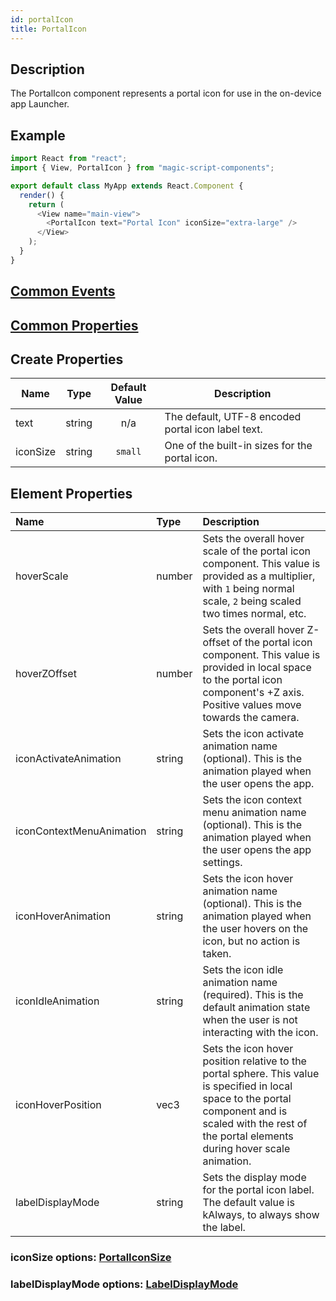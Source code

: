 ```yaml
---
id: portalIcon
title: PortalIcon
---
```


## Description

The PortalIcon component represents a portal icon for use in the on-device app Launcher.

## Example

```javascript
import React from "react";
import { View, PortalIcon } from "magic-script-components";

export default class MyApp extends React.Component {
  render() {
    return (
      <View name="main-view">
        <PortalIcon text="Portal Icon" iconSize="extra-large" />
      </View>
    );
  }
}
```

## [Common Events](../events/CommonEvents.md)

## [Common Properties](../types/Properties.md)

## Create Properties

| Name     | Type   | Default Value | Description                                        |
| -------- | ------ | :-----------: | -------------------------------------------------- |
| text     | string |      n/a      | The default, UTF-8 encoded portal icon label text. |
| iconSize | string |    `small`    | One of the built-in sizes for the portal icon.     |

## Element Properties

| Name                     | Type   | Description                                                                                                                                                                                                 |
| :----------------------- | :----- | :---------------------------------------------------------------------------------------------------------------------------------------------------------------------------------------------------------- |
| hoverScale               | number | Sets the overall hover scale of the portal icon component. This value is provided as a multiplier, with `1` being normal scale, `2` being scaled two times normal, etc.                                     |
| hoverZOffset             | number | Sets the overall hover Z-offset of the portal icon component. This value is provided in local space to the portal icon component's +Z axis. Positive values move towards the camera.                        |
| iconActivateAnimation    | string | Sets the icon activate animation name (optional). This is the animation played when the user opens the app.                                                                                                 |
| iconContextMenuAnimation | string | Sets the icon context menu animation name (optional). This is the animation played when the user opens the app settings.                                                                                    |
| iconHoverAnimation       | string | Sets the icon hover animation name (optional). This is the animation played when the user hovers on the icon, but no action is taken.                                                                       |
| iconIdleAnimation        | string | Sets the icon idle animation name (required). This is the default animation state when the user is not interacting with the icon.                                                                           |
| iconHoverPosition        | vec3   | Sets the icon hover position relative to the portal sphere. This value is specified in local space to the portal component and is scaled with the rest of the portal elements during hover scale animation. |
| labelDisplayMode         | string | Sets the display mode for the portal icon label. The default value is kAlways, to always show the label.                                                                                                    |

### iconSize options: [PortalIconSize](../types/PortalIconSize.md)

### labelDisplayMode options: [LabelDisplayMode](../types/LabelDisplayMode.md)
